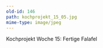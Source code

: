```yaml
---
old-id: 146
path: kochprojekt_15_05.jpg
mime-type: image/jpeg
---
```

Kochprojekt Woche 15:
Fertige Falafel
